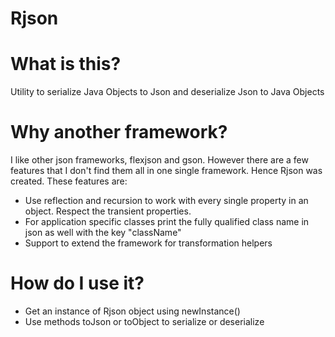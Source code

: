 Rjson
=====

What is this?
=============
Utility to serialize Java Objects to Json and deserialize Json to Java Objects

Why another framework?
======================
I like other json frameworks, flexjson and gson. However there are a few features that I don't find them all in one single framework. Hence Rjson was created. These features are:
- Use reflection and recursion to work with every single property in an object. Respect the transient properties.
- For application specific classes print the fully qualified class name in json as well with the key "className"
- Support to extend the framework for transformation helpers

How do I use it?
================
- Get an instance of Rjson object using newInstance()
- Use methods toJson or toObject to serialize or deserialize